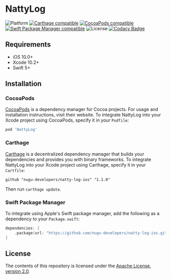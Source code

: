 # NattyLog

![Platform](https://img.shields.io/cocoapods/p/NattyLog)
[![Carthage compatible](https://img.shields.io/badge/Carthage-compatible-4BC51D.svg?style=flat)](https://github.com/Carthage/Carthage)
[![CocoaPods compatible](https://img.shields.io/cocoapods/v/NattyLog)](https://github.com/nugu-developers/natty-log-ios)
[![Swift Package Manager compatible](https://img.shields.io/badge/Swift%20Package%20Manager-compatible-brightgreen.svg)](https://github.com/apple/swift-package-manager)
![License](https://img.shields.io/github/license/nugu-developers/natty-log-ios)
[![Codacy Badge](https://api.codacy.com/project/badge/Grade/37a7a2e77cf542eb9a6dad0546eb7a15)](https://www.codacy.com/manual/nugu-dev-sdk/natty-log-ios?utm_source=github.com&amp;utm_medium=referral&amp;utm_content=nugu-developers/natty-log-ios&amp;utm_campaign=Badge_Grade)

## Requirements
- iOS 10.0+
- Xcode 10.2+
- Swift 5+

## Installation

### CocoaPods
[CocoaPods](https://cocoapods.org) is a dependency manager for Cocoa projects. For usage and installation instructions, visit their website. To integrate NattyLog into your Xcode project using CocoaPods, specify it in your `Podfile`:

```ruby
pod 'NattyLog'
```

### Carthage
[Carthage](https://github.com/Carthage/Carthage) is a decentralized dependency manager that builds your dependencies and provides you with binary frameworks. To integrate NattyLog into your Xcode project using Carthage, specify it in your `Cartfile`:

```ogdl
github "nugu-developers/natty-log-ios" "1.1.0"
```

Then run `carthage update`.

### Swift Package Manager

To integrate using Apple's Swift package manager, add the following as a dependency to your `Package.swift`:

```swift
dependencies: [
    .package(url: "https://github.com/nugu-developers/natty-log-ios.git", from: "1.1.0")
]
```

## License

The contents of this repository is licensed under the
[Apache License, version 2.0](http://www.apache.org/licenses/LICENSE-2.0).
